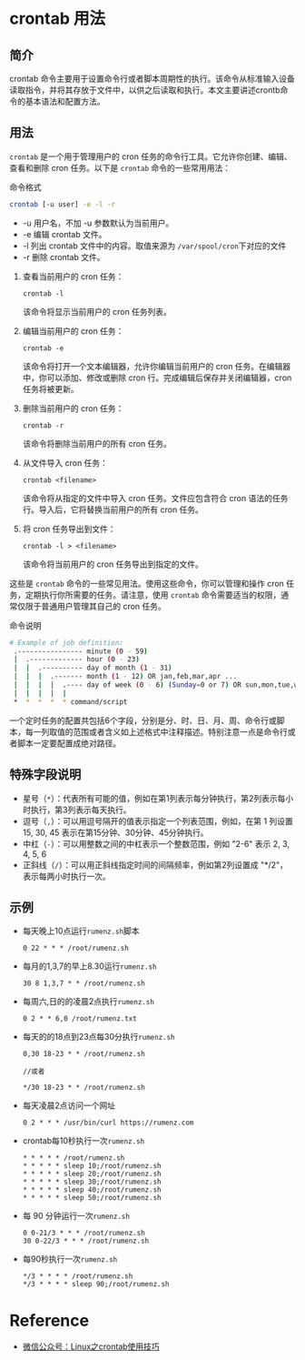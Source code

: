 <!--
 * @Author: JohnJeep
 * @Date: 2023-03-07 11:13:26
 * @LastEditors: JohnJeep
 * @LastEditTime: 2023-07-11 14:11:27
 * @Description: Crontab 定时任务命令用法
 * Copyright (c) 2023 by John Jeep, All Rights Reserved. 
-->

# crontab 用法


## 简介
crontab 命令主要用于设置命令行或者脚本周期性的执行。该命令从标准输入设备读取指令，并将其存放于文件中，以供之后读取和执行。本文主要讲述crontb命令的基本语法和配置方法。


## 用法
`crontab` 是一个用于管理用户的 cron 任务的命令行工具。它允许你创建、编辑、查看和删除 cron 任务。以下是 `crontab` 命令的一些常用用法：

命令格式

```sh
crontab [-u user] -e -l -r
```

- -u 用户名，不加 -u 参数默认为当前用户。
- -e 编辑 crontab 文件。
- -l 列出 crontab 文件中的内容。取值来源为 `/var/spool/cron`下对应的文件
- -r 删除 crontab 文件。

1. 查看当前用户的 cron 任务：
   ```
   crontab -l
   ```

   该命令将显示当前用户的 cron 任务列表。

2. 编辑当前用户的 cron 任务：
   ```
   crontab -e
   ```

   该命令将打开一个文本编辑器，允许你编辑当前用户的 cron 任务。在编辑器中，你可以添加、修改或删除 cron 行。完成编辑后保存并关闭编辑器，cron 任务将被更新。

3. 删除当前用户的 cron 任务：
   ```
   crontab -r
   ```

   该命令将删除当前用户的所有 cron 任务。

4. 从文件导入 cron 任务：
   ```
   crontab <filename>
   ```

   该命令将从指定的文件中导入 cron 任务。文件应包含符合 cron 语法的任务行。导入后，它将替换当前用户的所有 cron 任务。

5. 将 cron 任务导出到文件：
   ```
   crontab -l > <filename>
   ```

   该命令将当前用户的 cron 任务导出到指定的文件。

这些是 `crontab` 命令的一些常见用法。使用这些命令，你可以管理和操作 cron 任务，定期执行你所需要的任务。请注意，使用 `crontab` 命令需要适当的权限，通常仅限于普通用户管理其自己的 cron 任务。

命令说明

```sh
# Example of job definition:
 .---------------- minute (0 - 59)
 |  .------------- hour (0 - 23)
 |  |  .---------- day of month (1 - 31)
 |  |  |  .------- month (1 - 12) OR jan,feb,mar,apr ...
 |  |  |  |  .---- day of week (0 - 6) (Sunday=0 or 7) OR sun,mon,tue,wed,thu,fri,sat
 |  |  |  |  |
 *  *  *  *  * command/script
```

一个定时任务的配置共包括6个字段，分别是分、时、日、月、周、命令行或脚本，每一列取值的范围或者含义如上述格式中注释描述。特别注意一点是命令行或者脚本一定要配置成绝对路径。


## 特殊字段说明
- 星号（`*`）：代表所有可能的值，例如在第1列表示每分钟执行，第2列表示每小时执行，第3列表示每天执行。
- 逗号（`,`）：可以用逗号隔开的值表示指定一个列表范围，例如，在第 1 列设置 15, 30, 45 表示在第15分钟、30分钟、45分钟执行。
- 中杠（`-`）：可以用整数之间的中杠表示一个整数范围，例如 "2-6" 表示 2, 3, 4, 5, 6
- 正斜线（`/`）：可以用正斜线指定时间的间隔频率，例如第2列设置成 "*/2"，表示每两小时执行一次。


## 示例
- 每天晚上10点运行`rumenz.sh`脚本

  ```shell
  0 22 * * * /root/rumenz.sh
  ```

- 每月的1,3,7的早上8.30运行`rumenz.sh`

  ```shell
  30 8 1,3,7 * * /root/rumenz.sh
  ```

- 每周六,日的的凌晨2点执行`rumenz.sh`

  ```shell
  0 2 * * 6,0 /root/rumenz.txt
  ```

- 每天的的18点到23点每30分执行`rumenz.sh`

  ```
  0,30 18-23 * * /root/rumenz.sh
  
  //或者
  
  */30 18-23 * * /root/rumenz.sh
  ```

- 每天凌晨2点访问一个网址

  ```
  0 2 * * * /usr/bin/curl https://rumenz.com
  ```

- crontab每10秒执行一次`rumenz.sh`

  ```
  * * * * * /root/rumenz.sh
  * * * * * sleep 10;/root/rumenz.sh
  * * * * * sleep 20;/root/rumenz.sh
  * * * * * sleep 30;/root/rumenz.sh
  * * * * * sleep 40;/root/rumenz.sh
  * * * * * sleep 50;/root/rumenz.sh
  ```

- 每 90 分钟运行一次`rumenz.sh`

  ```
  0 0-21/3 * * * /root/rumenz.sh
  30 0-22/3 * * * /root/rumenz.sh
  ```

- 每90秒执行一次`rumenz.sh`

  ```
  */3 * * * * /root/rumenz.sh
  */3 * * * * sleep 90;/root/rumenz.sh
  ```

# Reference
- [微信公众号：Linux之crontab使用技巧](https://mp.weixin.qq.com/s?__biz=MzI4MDEwNzAzNg==&mid=2649459914&idx=2&sn=8f7e0735aceea33cf8117d312e1850d9&key=e459974591e3bac8f20384884c0fe290a53a9ac6358e9fc28da14268f503ad46863b05b9a889c0c144f38badd3be015a4f5decec10c4cb18ff4451985f916d5e88fda50d2ba31ac64cd477a6f254f42b136155835c7239e46eaf2bf956de1645793ed89f50ddd70f773eddb64cf2fc34ba664d2b066b9d3f9c0946570f7f74ce&ascene=0&uin=MTE2MDU5MjIzNA%3D%3D&devicetype=Windows+10+x64&version=6309001c&lang=zh_CN&countrycode=CN&exportkey=n_ChQIAhIQ5CCO7T21W4m%2FHwxeQZ3VihLgAQIE97dBBAEAAAAAAD2BFie%2FpmYAAAAOpnltbLcz9gKNyK89dVj0jSgivwYV2B3yIwV6skhUZ%2F21hP7%2FPBzb%2FRAB4wNgG%2BQrwySrMxiEetlGog7JYCky9UKJ55h9c%2B0b94pVa2DwKSj6ft6o842FlbRPuZyIUIG%2FS%2F%2BHE7urRVA3%2FWPK1tfwgpxbHYv2wLhgvcr8nFC5TKSRD3rUCdQUvWfVmstrpknhpfdDtkELXrwGtq0l0ZnigwAw9K0ADv%2FOz49edbeQxrAnjf8HZkSjavVSUycPc7leX%2FaRfZUN1ofW&acctmode=0&pass_ticket=K5XFCnpqUHgyghRamSLrpJZesihkkOehdPru%2FXgwII8ajjZ0zhjFFOeELdXcmvMPngHysHFBaWco1M9VK5rpcQ%3D%3D&wx_header=1&fontgear=2)


